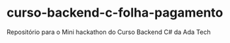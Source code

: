 # curso-backend-c-folha-pagamento

Repositório para o Mini hackathon do Curso Backend C# da Ada Tech
